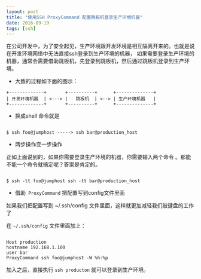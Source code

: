 ```yaml
---
layout: post
title: "使用SSH ProxyCommand 配置跳板机登录生产环境机器"
date: 2016-09-19
tags: [ssh]
---
```


在公司开发中，为了安全起见，生产环境跟开发环境是相互隔离开来的。也就是说在开发环境网络中无法直接ssh登录到生产环境的机器，
如果需要登录生产环境的机器，通常会需要借助跳板机，先登录到跳板机，然后通过跳板机登录到生产环境。

* 大致的过程如下面的图示：

```shell
+-------------+       +----------+      +--------------+
| 开发环境机器  | <---> |   跳板机  | <--> | 生产环境机器   |
+-------------+       +----------+      +--------------+
```

* 换成shell 命令就是

```shell

$ ssh foo@jumphost -----> ssh bar@production_host

```
* 两步操作变一步操作

正如上面说到的，如果你需要登录生产环境的机器，你需要输入两个命令
。那能不能一个命令就搞定呢？答案是肯定的。

```shell

$ ssh -tt foo@jumphost ssh -tt bar@production_host

```
* 借助` ProxyCommand` 把配置写到config文件里面

如果我们把配置写到 ~/.ssh/config 文件里面，这样就更加减轻我们敲键盘的工作了

在 `~/.ssh/config` 文件里面加上：

```vim

Host production
hostname 192.168.1.100
user bar
ProxyCommand ssh foo@jumphost -W %h:%p

```
加入之后，直接执行 `ssh producton` 就可以登录到生产环境。
